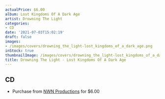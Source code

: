 ```yaml
---
actualPrice: $6.00
album: Lost Kingdoms Of A Dark Age
artist: Drowning The Light
categories:
- CD
date: '2021-07-03T15:02:19'
draft: false
images:
- /images/covers/drowning_the_light-lost_kingdoms_of_a_dark_age.png
inStock: true
thumbnailImage: /images/covers/drowning_the_light-lost_kingdoms_of_a_dark_age-thumb.png
title: Drowning The Light - Lost Kingdoms Of A Dark Age
---
```


## CD
* Purchase from [NWN Productions](http://shop.nwnprod.com/index.php?route=product/product&path=93&product_id=4394&sort=pd.name&order=ASC) for $6.00
